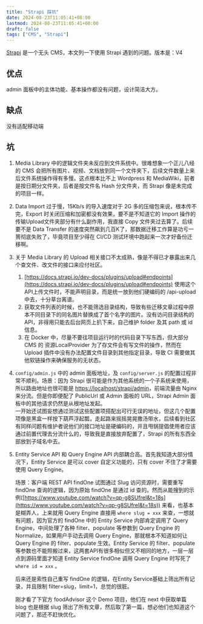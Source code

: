 ```yaml
---
title: "Strapi 踩坑"
date: 2024-08-23T11:05:41+08:00
lastmod: 2024-08-23T11:05:41+08:00
draft: false
tags: ["CMS", "Strapi"]
---
```


[Strapi](https://strapi.io/) 是一个无头 CMS，本文列一下使用 Strapi 遇到的问题。版本是：V4

## 优点
admin 面板中的主体功能、基本操作都没有问题，设计简洁大方。  

## 缺点
没有适配移动端

## 坑
1. Media Library 中的逻辑文件夹未反应到文件系统中。很难想象一个正儿八经的 CMS 会把所有图片、视频、文档放到同一个文件夹下，后续文件数量上来后文件系统操作得有多慢。这点根本比不上 Wordpress 和 MediaWiki，前者是按日期分文件夹，后者是按文件名 Hash 分文件夹，而 Strapi 像是未完成的项目一样。
2. Data Import 过于慢，15Kb/s 的导入速度对于 2G 多的压缩包来说，根本传不完，Export 时关闭压缩和加密都没有效果，要不是不知道它的 Import 操作的传输Upload文件夹部分有什么副作用，我直接 Copy 文件夹过去算了。后续要不是 Data Transfer 的速度突然飙到几百K了，那数据迁移工作算是功亏一篑彻底失败了，毕竟项目至少得在 CI/CD 测试环境中跑起来一次才好备份迁移啊。
3. 关于 Media Library 的 Upload 相关接口不太成熟，像是不得已才暴露出来几个查文件、改文件的接口来应付社区。
    1. [https://docs.strapi.io/dev-docs/plugins/upload#endpoints](https://docs.strapi.io/dev-docs/plugins/upload#endpoints)
    使用这个API上传文件时，不能声明目录，而是统一放到他们硬编码的 /api-upload 中去，十分草台离谱。
    2. 获取文件列表的时候，也不能筛选目录结构，导致有些迁移文章过程中原本不同目录下的同名图片替换成了首个名字的图片。没有访问目录结构的API，非得用只能去后台网页上扒下来，自己维护 folder 及其 path 或 id 信息。
    3. 在 Docker 中，尽量不要往项目运行时的代码目录下写东西，但大部分 CMS 的 资源LocalProvider 为了存文件会有写文件的操作，然而在 Upload 插件中没有办法配置文件目录到其他指定目录，导致 CI 需要做其他软链操作来确保服务的无状态。
4. `config/admin.js` 中的 admin 面板地址，及 `config/server.js` 的配置过程非常不顺利。场景：因为 Strapi 很可能是作为其他系统的一个子系统来使用，所以路由地址也很可能是 [https://localhost/strapi/admin](https://localhost/strapi/admin，但是)，前端流量由 Nginx 来分流。但是你即便配了 PublicUrl 或 Admin 面板的 URL，Strapi Admin 面板中的其他请求仍然是从根地址发起。  
    一开始还试图妄想通过测试这些配置项搭配出可行无误的地址，但这几个配置项像是黑盒一样按下葫芦浮起瓢，走起路来摇摇晃晃撒汤带水，后续看到社区有同样问题有维护者说他们的接口地址是硬编码的，并且甩锅提倡使用者应该通过前置代理去分流什么的，导致我是直接放弃配置了，Strapi 的所有东西全部放到子域名中去。
6. Entity Service API 和 Query Engine API 内部耦合高。首先我知道大部分情况下，Entity Service 是可以 cover 自定义功能的，只有 cover 不住了才需要使用 Query Engine。
    
    场景：客户端 REST API findOne 试图通过 Slug 访问资源时，需要重写 findOne 查询的逻辑，因为原始 findOne 是通过 id 查的。然而从能搜到的示例([https://www.youtube.com/watch?v=qp-g8SUfreI&t=18s](https://www.youtube.com/watch?v=qp-g8SUfreI&t=18s)) 来看，也基本是糊弄人，上来就用 Query Engine 直接用 `where slug = xxx` 来查，一想就有问题，因为官方的 findOne 中的 Entity Service 内部肯定调用了 Query Engine，中间处理了各种 filter、populate 等参数到 Query Engine 的 Normalize，如果用户手动去调用 Query Engine，那就根本不知道如何让 Query Engine 的 filter、populate 生效。Entity Service 的 filter、populate 等参数也不能照搬过来，这两套API有很多相似但又不相同的地方，一层一层点到源码里面才知道 Entity Service findOne 调用 Query Engine 时写死了 `where id = xxx` 。
   
    后来还是索性自己重写 findOne 的逻辑，在Entity Service基础上筛出所有记录，并且限制 filter=slug，limit=1，总觉的很脏。
    
    刚才看了下官方 foodAdvisor 这个 Demo 项目，他们在 next 中获取单篇 blog 也是根据 slug 筛出了所有文章，然后取了第一篇，想必他们也知道这个问题了，那还不赶快优化。
